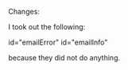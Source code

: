 Changes:

I took out the following:

<output>id="emailError"</output>
<output>id="emailInfo"</output>

because they did not do anything.
